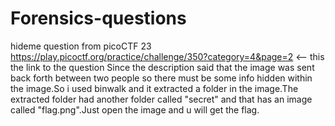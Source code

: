 # Forensics-questions 
hideme question from picoCTF 23
https://play.picoctf.org/practice/challenge/350?category=4&page=2 <-- this the link to the question 
Since the description said that the image was sent back forth between two people so there must be some info hidden within the image.So i used binwalk and it extracted a folder in the image.The extracted folder had another folder called "secret" and that has an image called "flag.png".Just open the image and u will get the flag.
